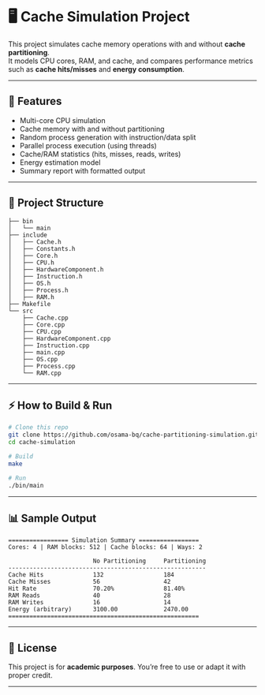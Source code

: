# 🖥️ Cache Simulation Project

This project simulates cache memory operations with and without **cache partitioning**.  
It models CPU cores, RAM, and cache, and compares performance metrics such as **cache hits/misses** and **energy consumption**.

---

## 🚀 Features
- Multi-core CPU simulation
- Cache memory with and without partitioning
- Random process generation with instruction/data split
- Parallel process execution (using threads)
- Cache/RAM statistics (hits, misses, reads, writes)
- Energy estimation model
- Summary report with formatted output

---

## 📂 Project Structure

```
├── bin
│   └── main
├── include
│   ├── Cache.h
│   ├── Constants.h
│   ├── Core.h
│   ├── CPU.h
│   ├── HardwareComponent.h
│   ├── Instruction.h
│   ├── OS.h
│   ├── Process.h
│   ├── RAM.h
├── Makefile
└── src
    ├── Cache.cpp
    ├── Core.cpp
    ├── CPU.cpp
    ├── HardwareComponent.cpp
    ├── Instruction.cpp
    ├── main.cpp
    ├── OS.cpp
    ├── Process.cpp
    └── RAM.cpp
```

---

## ⚡ How to Build & Run
```bash
# Clone this repo
git clone https://github.com/osama-bq/cache-partitioning-simulation.git
cd cache-simulation

# Build
make

# Run
./bin/main
```
---

## 📊 Sample Output

```
================= Simulation Summary =================
Cores: 4 | RAM blocks: 512 | Cache blocks: 64 | Ways: 2

                        No Partitioning     Partitioning
--------------------------------------------------------
Cache Hits              132                 184
Cache Misses            56                  42
Hit Rate                70.20%              81.40%
RAM Reads               40                  28
RAM Writes              16                  14
Energy (arbitrary)      3100.00             2470.00
======================================================
```

---

## 📜 License

This project is for **academic purposes**.
You’re free to use or adapt it with proper credit.

---
